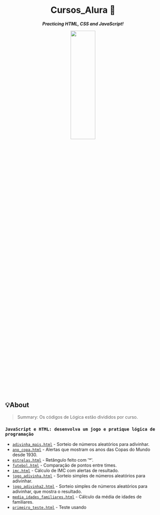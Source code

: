 <h1 align="center">
	Cursos_Alura 🚀
</h1>

<p align="center">
	<b><i>Practicing HTML, CSS and JavaScript!</i></b>
</p>

<p align="center">
  <img src="https://c.tenor.com/8XHjYF26qQQAAAAC/girl-pixel.gif" display="inline-block" width="40%" height="30%">
</p>

## 💡About

>Summary:
Os códigos de Lógica estão divididos por curso. 

###  `JavaScript e HTML: desenvolva um jogo e pratique lógica de programação`

* [`adivinha_mais.html`](Logica/adivinha_mais.html)			- Sorteio de números aleatórios para adivinhar.
* [`ano_copa.html`](Logica/ano_copa.html)			- Alertas que mostram os anos das Copas do Mundo desde 1930.
* [`estrelas.html`](Logica/estrelas.html)			- Retângulo feito com '*'.
* [`futebol.html`](Logica/futebol.htmll)			- Comparação de pontos entre times.
* [`imc.html`](Logica/imc.html)			- Cálculo de IMC com alertas de resultado.
* [`jogo_adivinha.html`](Logica/jogo_adivinha.html)			- Sorteio simples de números aleatórios para adivinhar.
* [`jogo_adivinha2.html`](Logica/jogo_adivinha2.html)			- Sorteio simples de números aleatórios para adivinhar, que mostra o resultado.
* [`media_idades_familiares.html`](Logica/media_idades_familiares.html)			- Cálculo da média de idades de familiares.
* [`primeiro_teste.html`](Logica/primeiro_teste.html)			- Teste usando <script>.
* [`programa.html`](Logica/programa.html)			- Programa que calcula a média de idades.
* [`tabuada.html`](Logica/tabuada.html)			- Cálculo da tabuada do 7.

### `JavaScript e HTML: pratique lógica com desenhos, animações e um jogo`

* [`adivinha_mais.html`](Logica/adivinha_mais.html)	- memory allocation.

### `HTML5 e CSS3`
>Summary:
A página se refere aos cursos -> Parte 1: crie uma página da Web; Parte 2: posicionamento, listas e navegação; Parte 3: trabalhando com formulários e tabelas; Parte 4: avançando no CSS.

* [`ft_bzero`](Libft_Raquel/ft_bzero.c)		- write zeroes to a byte string.

<!--
### `HTML5 e CSS3 `

* [`ft_strlen`](Libft_Raquel/ft_strlen.c)				- find length of string.


### Non-standard functions

* [`ft_putchar_fd`](Libft_Raquel/ft_putchar_fd.c)		- output a character to given file.


### Linked list functions

* [`ft_lstnew`](Libft_Raquel/ft_lstnew.c)				- create new list.
-->
